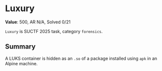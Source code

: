 # Luxury

**Value**: 500, AR N/A, Solved 0/21


`Luxury` is SUCTF 2025 task, category `forensics`.


## Summary

A LUKS container is hidden as an `.so` of a package installed using `apk` in an Alpine machine.
